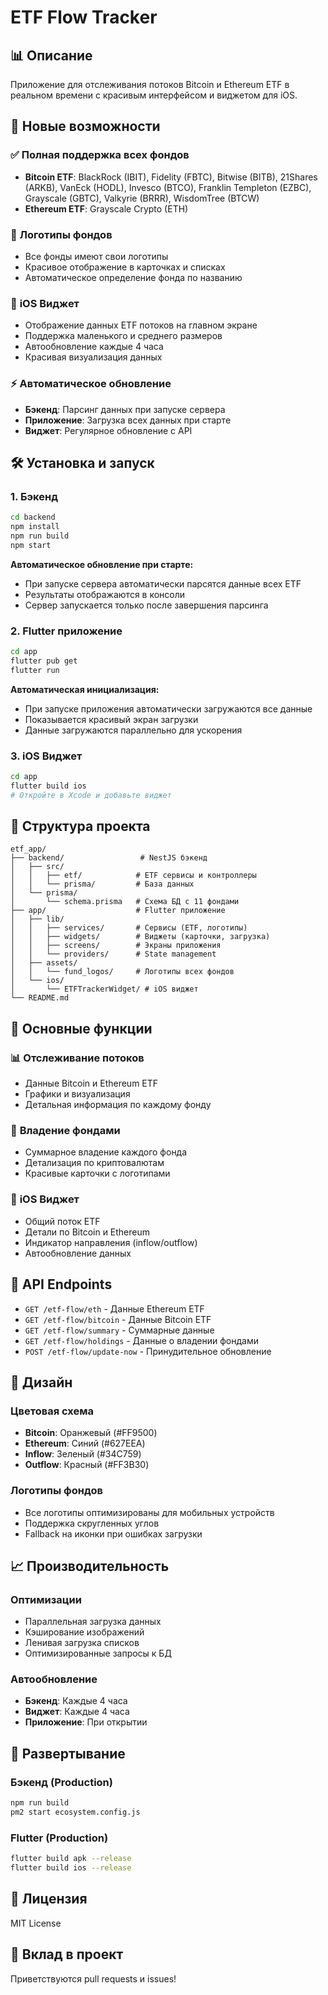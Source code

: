 # ETF Flow Tracker

## 📊 Описание

Приложение для отслеживания потоков Bitcoin и Ethereum ETF в реальном времени с красивым интерфейсом и виджетом для iOS.

## 🚀 Новые возможности

### ✅ **Полная поддержка всех фондов**

- **Bitcoin ETF**: BlackRock (IBIT), Fidelity (FBTC), Bitwise (BITB), 21Shares (ARKB), VanEck (HODL), Invesco (BTCO), Franklin Templeton (EZBC), Grayscale (GBTC), Valkyrie (BRRR), WisdomTree (BTCW)
- **Ethereum ETF**: Grayscale Crypto (ETH)

### 🎨 **Логотипы фондов**

- Все фонды имеют свои логотипы
- Красивое отображение в карточках и списках
- Автоматическое определение фонда по названию

### 📱 **iOS Виджет**

- Отображение данных ETF потоков на главном экране
- Поддержка маленького и среднего размеров
- Автообновление каждые 4 часа
- Красивая визуализация данных

### ⚡ **Автоматическое обновление**

- **Бэкенд**: Парсинг данных при запуске сервера
- **Приложение**: Загрузка всех данных при старте
- **Виджет**: Регулярное обновление с API

## 🛠 Установка и запуск

### 1. Бэкенд

```bash
cd backend
npm install
npm run build
npm start
```

**Автоматическое обновление при старте:**

- При запуске сервера автоматически парсятся данные всех ETF
- Результаты отображаются в консоли
- Сервер запускается только после завершения парсинга

### 2. Flutter приложение

```bash
cd app
flutter pub get
flutter run
```

**Автоматическая инициализация:**

- При запуске приложения автоматически загружаются все данные
- Показывается красивый экран загрузки
- Данные загружаются параллельно для ускорения

### 3. iOS Виджет

```bash
cd app
flutter build ios
# Откройте в Xcode и добавьте виджет
```

## 📁 Структура проекта

```
etf_app/
├── backend/                 # NestJS бэкенд
│   ├── src/
│   │   ├── etf/            # ETF сервисы и контроллеры
│   │   └── prisma/         # База данных
│   └── prisma/
│       └── schema.prisma   # Схема БД с 11 фондами
├── app/                    # Flutter приложение
│   ├── lib/
│   │   ├── services/       # Сервисы (ETF, логотипы)
│   │   ├── widgets/        # Виджеты (карточки, загрузка)
│   │   ├── screens/        # Экраны приложения
│   │   └── providers/      # State management
│   ├── assets/
│   │   └── fund_logos/     # Логотипы всех фондов
│   └── ios/
│       └── ETFTrackerWidget/ # iOS виджет
└── README.md
```

## 🎯 Основные функции

### 📊 **Отслеживание потоков**

- Данные Bitcoin и Ethereum ETF
- Графики и визуализация
- Детальная информация по каждому фонду

### 🏦 **Владение фондами**

- Суммарное владение каждого фонда
- Детализация по криптовалютам
- Красивые карточки с логотипами

### 📱 **iOS Виджет**

- Общий поток ETF
- Детали по Bitcoin и Ethereum
- Индикатор направления (inflow/outflow)
- Автообновление данных

## 🔧 API Endpoints

- `GET /etf-flow/eth` - Данные Ethereum ETF
- `GET /etf-flow/bitcoin` - Данные Bitcoin ETF
- `GET /etf-flow/summary` - Суммарные данные
- `GET /etf-flow/holdings` - Данные о владении фондами
- `POST /etf-flow/update-now` - Принудительное обновление

## 🎨 Дизайн

### **Цветовая схема**

- **Bitcoin**: Оранжевый (#FF9500)
- **Ethereum**: Синий (#627EEA)
- **Inflow**: Зеленый (#34C759)
- **Outflow**: Красный (#FF3B30)

### **Логотипы фондов**

- Все логотипы оптимизированы для мобильных устройств
- Поддержка скругленных углов
- Fallback на иконки при ошибках загрузки

## 📈 Производительность

### **Оптимизации**

- Параллельная загрузка данных
- Кэширование изображений
- Ленивая загрузка списков
- Оптимизированные запросы к БД

### **Автообновление**

- **Бэкенд**: Каждые 4 часа
- **Виджет**: Каждые 4 часа
- **Приложение**: При открытии

## 🚀 Развертывание

### **Бэкенд (Production)**

```bash
npm run build
pm2 start ecosystem.config.js
```

### **Flutter (Production)**

```bash
flutter build apk --release
flutter build ios --release
```

## 📝 Лицензия

MIT License

## 🤝 Вклад в проект

Приветствуются pull requests и issues!
